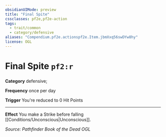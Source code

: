 ```yaml
---
obsidianUIMode: preview
title: "Final Spite"
cssclasses: pf2e,pf2e-action
tags:
  - trait/common
  - category/defensive
aliases: "Compendium.pf2e.actionspf2e.Item.jbmXxq56swDYw8hy"
license: OGL
---
```

# Final Spite `pf2:r`

### 

**Category** defensive; 




**Frequency** once per day

**Trigger** You're reduced to 0 Hit Points

* * *

**Effect** You make a Strike before falling [[Conditions/Unconscious|Unconscious]].

*Source: Pathfinder Book of the Dead*
*OGL*
